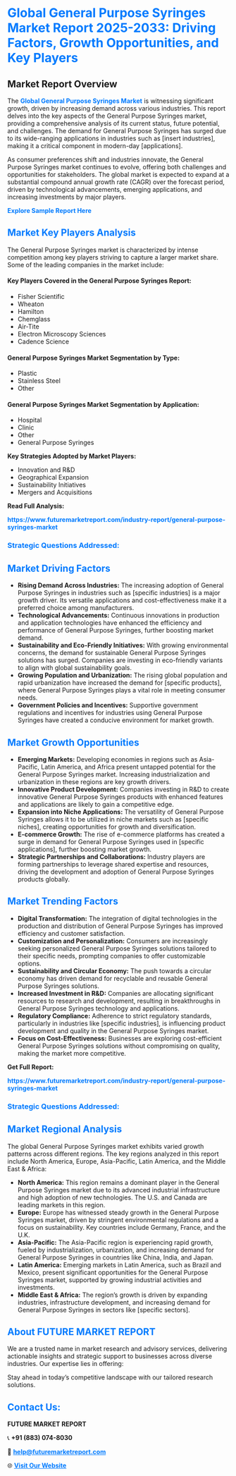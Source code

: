 <h1 style="color: #007BFF;">Global General Purpose Syringes Market Report 2025-2033: Driving Factors, Growth Opportunities, and Key Players</h1>

<section id="overview">
<h2>Market Report Overview</h2>
<p>The <a href="https://www.futuremarketreport.com/industry-report/general-purpose-syringes-market" style="color: #007BFF; text-decoration: none;"><strong>Global General Purpose Syringes Market</strong></a> is witnessing significant growth, driven by increasing demand across various industries. This report delves into the key aspects of the General Purpose Syringes market, providing a comprehensive analysis of its current status, future potential, and challenges. The demand for General Purpose Syringes has surged due to its wide-ranging applications in industries such as [insert industries], making it a critical component in modern-day [applications].</p>
<p>As consumer preferences shift and industries innovate, the General Purpose Syringes market continues to evolve, offering both challenges and opportunities for stakeholders. The global market is expected to expand at a substantial compound annual growth rate (CAGR) over the forecast period, driven by technological advancements, emerging applications, and increasing investments by major players.</p>
</section>

<section id="overview">
<p><a href="https://www.futuremarketreport.com/request-sample/reportId=125015" style="color: #007BFF; text-decoration: none;"><strong>Explore Sample Report Here</strong></a></p>
</section>

<section id="key-players">
<h2 style="color: #007BFF;">Market Key Players Analysis</h2>
<p>The General Purpose Syringes market is characterized by intense competition among key players striving to capture a larger market share. Some of the leading companies in the market include:</p>
<h4>Key Players Covered in the General Purpose Syringes Report:</h4>
<ul><li>Fisher Scientific</li><li>Wheaton</li><li>Hamilton</li><li>Chemglass</li><li>Air-Tite</li><li>Electron Microscopy Sciences</li><li>Cadence Science</li></ul>
<h4>General Purpose Syringes Market Segmentation by Type:</h4>
<ul><li>Plastic</li><li>Stainless Steel</li><li>Other</li></ul>

<h4>General Purpose Syringes Market Segmentation by Application:</h4>
<ul><li>Hospital</li><li>Clinic</li><li>Other</li><li>General Purpose Syringes</li></ul>
<p><strong>Key Strategies Adopted by Market Players:</strong></p>
<ul>
<li>Innovation and R&D</li>
<li>Geographical Expansion</li>
<li>Sustainability Initiatives</li>
<li>Mergers and Acquisitions</li>
</ul>
</section>

<section>
<p><strong>Read Full Analysis: </strong></p><a href="https://www.futuremarketreport.com/industry-report/general-purpose-syringes-market" style="color: #007BFF; text-decoration: none;"><strong>https://www.futuremarketreport.com/industry-report/general-purpose-syringes-market</strong></a>
<h3 style="color: #007BFF;">Strategic Questions Addressed:</h3>
</section>

<section id="driving-factors">
<h2 style="color: #007BFF;">Market Driving Factors</h2>
<ul>
<li><strong>Rising Demand Across Industries:</strong> The increasing adoption of General Purpose Syringes in industries such as [specific industries] is a major growth driver. Its versatile applications and cost-effectiveness make it a preferred choice among manufacturers.</li>
<li><strong>Technological Advancements:</strong> Continuous innovations in production and application technologies have enhanced the efficiency and performance of General Purpose Syringes, further boosting market demand.</li>
<li><strong>Sustainability and Eco-Friendly Initiatives:</strong> With growing environmental concerns, the demand for sustainable General Purpose Syringes solutions has surged. Companies are investing in eco-friendly variants to align with global sustainability goals.</li>
<li><strong>Growing Population and Urbanization:</strong> The rising global population and rapid urbanization have increased the demand for [specific products], where General Purpose Syringes plays a vital role in meeting consumer needs.</li>
<li><strong>Government Policies and Incentives:</strong> Supportive government regulations and incentives for industries using General Purpose Syringes have created a conducive environment for market growth.</li>
</ul>
</section>

<section id="growth-opportunities">
<h2 style="color: #007BFF;">Market Growth Opportunities</h2>
<ul>
<li><strong>Emerging Markets:</strong> Developing economies in regions such as Asia-Pacific, Latin America, and Africa present untapped potential for the General Purpose Syringes market. Increasing industrialization and urbanization in these regions are key growth drivers.</li>
<li><strong>Innovative Product Development:</strong> Companies investing in R&D to create innovative General Purpose Syringes products with enhanced features and applications are likely to gain a competitive edge.</li>
<li><strong>Expansion into Niche Applications:</strong> The versatility of General Purpose Syringes allows it to be utilized in niche markets such as [specific niches], creating opportunities for growth and diversification.</li>
<li><strong>E-commerce Growth:</strong> The rise of e-commerce platforms has created a surge in demand for General Purpose Syringes used in [specific applications], further boosting market growth.</li>
<li><strong>Strategic Partnerships and Collaborations:</strong> Industry players are forming partnerships to leverage shared expertise and resources, driving the development and adoption of General Purpose Syringes products globally.</li>
</ul>
</section>

<section id="trending-factors">
<h2 style="color: #007BFF;">Market Trending Factors</h2>
<ul>
<li><strong>Digital Transformation:</strong> The integration of digital technologies in the production and distribution of General Purpose Syringes has improved efficiency and customer satisfaction.</li>
<li><strong>Customization and Personalization:</strong> Consumers are increasingly seeking personalized General Purpose Syringes solutions tailored to their specific needs, prompting companies to offer customizable options.</li>
<li><strong>Sustainability and Circular Economy:</strong> The push towards a circular economy has driven demand for recyclable and reusable General Purpose Syringes solutions.</li>
<li><strong>Increased Investment in R&D:</strong> Companies are allocating significant resources to research and development, resulting in breakthroughs in General Purpose Syringes technology and applications.</li>
<li><strong>Regulatory Compliance:</strong> Adherence to strict regulatory standards, particularly in industries like [specific industries], is influencing product development and quality in the General Purpose Syringes market.</li>
<li><strong>Focus on Cost-Effectiveness:</strong> Businesses are exploring cost-efficient General Purpose Syringes solutions without compromising on quality, making the market more competitive.</li>
</ul>
</section>

<section>
<p><strong>Get Full Report: </strong></p><a href="https://www.futuremarketreport.com/industry-report/general-purpose-syringes-market" style="color: #007BFF; text-decoration: none;"><strong>https://www.futuremarketreport.com/industry-report/general-purpose-syringes-market</strong></a>
<h3 style="color: #007BFF;">Strategic Questions Addressed:</h3>
</section>


<section id="regional-analysis">
<h2 style="color: #007BFF;">Market Regional Analysis</h2>
<p>The global General Purpose Syringes market exhibits varied growth patterns across different regions. The key regions analyzed in this report include North America, Europe, Asia-Pacific, Latin America, and the Middle East & Africa:</p>
<ul>
<li><strong>North America:</strong> This region remains a dominant player in the General Purpose Syringes market due to its advanced industrial infrastructure and high adoption of new technologies. The U.S. and Canada are leading markets in this region.</li>
<li><strong>Europe:</strong> Europe has witnessed steady growth in the General Purpose Syringes market, driven by stringent environmental regulations and a focus on sustainability. Key countries include Germany, France, and the U.K.</li>
<li><strong>Asia-Pacific:</strong> The Asia-Pacific region is experiencing rapid growth, fueled by industrialization, urbanization, and increasing demand for General Purpose Syringes in countries like China, India, and Japan.</li>
<li><strong>Latin America:</strong> Emerging markets in Latin America, such as Brazil and Mexico, present significant opportunities for the General Purpose Syringes market, supported by growing industrial activities and investments.</li>
<li><strong>Middle East & Africa:</strong> The region’s growth is driven by expanding industries, infrastructure development, and increasing demand for General Purpose Syringes in sectors like [specific sectors].</li>
</ul>
</section>

<footer>
<h2 style="color: #007BFF;">About FUTURE MARKET REPORT</h2>
<p>We are a trusted name in market research and advisory services, delivering actionable insights and strategic support to businesses across diverse industries. Our expertise lies in offering:</p>

<p>Stay ahead in today’s competitive landscape with our tailored research solutions.</p>

<h2 style="color: #007BFF;">Contact Us:</h2>
<p><strong>FUTURE MARKET REPORT</strong></p>
<p>📞 <strong>+91 (883) 074-8030</strong></p>
<p>📧 <strong><a href="mailto:help@futuremarketreport.com" style="color: #007BFF;">help@futuremarketreport.com</a></strong></p>
<p>🌐 <strong><a href="https://www.futuremarketreport.com/" style="color: #007BFF;">Visit Our Website</a></strong></p>
</footer>